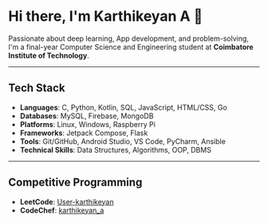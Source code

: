 # Hi there, I'm Karthikeyan A 👋

Passionate about deep learning, App development, and problem-solving, I'm a final-year Computer Science and Engineering student at **Coimbatore Institute of Technology**.

---

## Tech Stack
- **Languages**: C, Python, Kotlin, SQL, JavaScript, HTML/CSS, Go
- **Databases**: MySQL, Firebase, MongoDB
- **Platforms**: Linux, Windows, Raspberry Pi
- **Frameworks**: Jetpack Compose, Flask
- **Tools**: Git/GitHub, Android Studio, VS Code, PyCharm, Ansible
- **Technical Skills**: Data Structures, Algorithms, OOP, DBMS
---

## Competitive Programming
- **LeetCode**: [User-karthikeyan](https://leetcode.com/u/User-karthikeyan/)
- **CodeChef**: [karthikeyan_a](https://www.codechef.com/users/karthikeyan_a)

